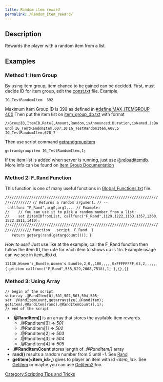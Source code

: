 ```yaml
---
title: Random item reward
permalink: /Random_item_reward/
---
```


Description
-----------

Rewards the player with a random item from a list.

Examples
--------

### Method 1: Item Group

By using item group, item chance to be gained can be decided. First, must decide ID for item group, edit the [const.txt](https://github.com/rathena/rathena/blob/master/db/const.txt) file. Example,

`IG_TestRandomItem  392`

Maximum Item Group ID is 399 as defined in [\#define MAX_ITEMGROUP 400](https://github.com/rathena/rathena/blob/master/src/map/itemdb.h#L26) Then put the item list on [item_group_db.txt](https://github.com/rathena/rathena/blob/master/db/import/item_group_db.txt) with format

`//GroupID,ItemID,Rate{,Amount,Random,isAnnounced,Duration,isNamed,isBound}`
`IG_TestRandomItem,607,10`
`IG_TestRandomItem,608,5`
`IG_TestRandomItem,678,7`

Then use script command [getrandgroupitem](/getrandgroupitem "wikilink")

`getrandgroupitem IG_TestRandomItem,1;`

If the item list is added when server is running, just use [@reloaditemdb](/@reloaditemdb "wikilink"). More info can be found on [Item Group Documentation](https://github.com/rathena/rathena/blob/master/doc/item_group.txt)

### Method 2: F_Rand Function

This function is one of many useful functions in [Global_Functions.txt](https://github.com/rathena/rathena/blob/master/npc/other/Global_Functions.txt) file.

`//////////////////////////////////////////////////////////////////////////////////`
`// Returns a random argument.`
`// -- callfunc "F_Rand",arg0,arg1,...`
`// Example:`
`//    // You can use it to pick a random number from a list:`
`//    set @itemIDfromList, callfunc("F_Rand",1129,1222,1163,1357,1360,1522,1811,1410);`
`//////////////////////////////////////////////////////////////////////////////////`
`function   script  F_Rand  {`
`   return getarg(rand(getargcount()));`
`}`

*How to use?* Just use like at the example, call the F_Rand function then follow the item ID, the rate for each item to shows up is 1/n. Example usage can we see in item_db.txt,

`12136,Women's_Bundle,Women's Bundle,2,0,,100,,,,,0xFFFFFFFF,63,2,,,,,,{`
`getitem callfunc("F_Rand",558,529,2668,7518),1; },{},{}`

### Method 3: Using Array

    // begin of the script
    setarray .@RandItem[0],501,502,503,504,505;
    set .@RandItemCount,getarraysize(.@RandItem);
    getitem(.@Randitem[rand(.@RandItemCount)],1);
    // end of the script

-   **.@RandItem\[\]** is an array that stores the available item rewards.
    -   .@RandItem\[0\] =&gt; *501*
    -   .@RandItem\[1\] =&gt; *502*
    -   .@RandItem\[2\] =&gt; *503*
    -   .@RandItem\[3\] =&gt; *504*
    -   .@RandItem\[4\] =&gt; *505*
-   **.@RandItemCount** stores length of *.@RandItem\[\]* array
-   **rand(<number>)** results a random number from *0* until *<number> -1*. See [Rand](/Rand "wikilink")
-   **getitem(<item_id>,<amount>)** gives to player an item with id *<item_id>*. See [Getitem](/Getitem "wikilink") or maybe you can use [Getitem2](/Getitem2 "wikilink") too.

[Category:Scripting Tips and Tricks](/Category:Scripting_Tips_and_Tricks "wikilink")
